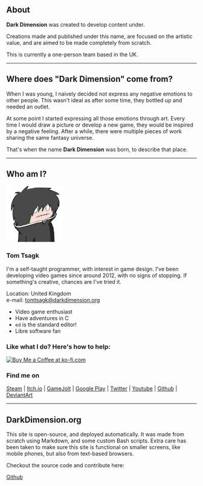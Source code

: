 ## About

**Dark Dimension** was created to develop content under.

Creations made and published under this name, are focused on the
artistic value, and are aimed to be made completely from scratch.

This is currently a one-person team based in the UK.

---

## Where does "Dark Dimension" come from?

When I was young, I naively decided not express any negative emotions
to other people. This wasn't ideal as after some time, they bottled up
and needed an outlet.

At some point I started expressing all those emotions through art.
Every time I would draw a picture or develop a new
game, they would be inspired by a negative feeling. After a while,
there were multiple pieces of work sharing the same fantasy universe.

That's when the name **Dark Dimension** was born, to describe that place.

---

## Who am I?

![Tom Tsagk icon](/images/icon_tomtsagk.png "That's not really what I look like")

### Tom Tsagk

I'm a self-taught programmer, with interest in game design.
I've been developing video games since around 2012, with no signs
of stopping. If something's creative, chances are I've tried it.

Location: United Kingdom<br>
e-mail: tomtsagk@darkdimension.org<br>

* Video game enthusiast
* Have adventures in C
* `ed` is the standard editor!
* Libre software fan

### Like what I do? Here's how to help:

<!-- Ko-fi donation -->
<a href='https://ko-fi.com/I2I332LSO' target='_blank'>
	<img height='36' style='border:0px;height:36px;'
		src='https://cdn.ko-fi.com/cdn/kofi2.png?v=2' border='0' alt='Buy Me a Coffee at ko-fi.com' />
</a>

### Find me on

<a class="button" href="https://store.steampowered.com/developer/darkdimension/">Steam</a> |
<a class="button" href="https://darkdimension.itch.io/">Itch.io</a> |
<a class="button" href="https://gamejolt.com/@DarkDimension">GameJolt</a> |
<a class="button" href="https://play.google.com/store/apps/dev?id=7077678189868052042">Google Play</a> |
<a class="button" href="https://twitter.com/darkdimensiongd">Twitter</a> |
<a class="button" href="https://www.youtube.com/channel/UCEke8kAp4XhodcnM9HIK2Sw">Youtube</a> |
<a class="button" href="https://github.com/tomtsagk">Github</a> |
<a class="button" href="https://www.deviantart.com/darkdimensiongd">DeviantArt</a>

---

## DarkDimension.org

This site is open-source, and deployed automatically. It was made from scratch using Markdown, and some custom
Bash scripts. Extra care has been taken to make sure this site is functional on smaller screens, like mobile phones,
but also from text-based browsers.

Checkout the source code and contribute here:

<a class="button" href="https://github.com/tomtsagk/darkdimension.org">Github</a>
